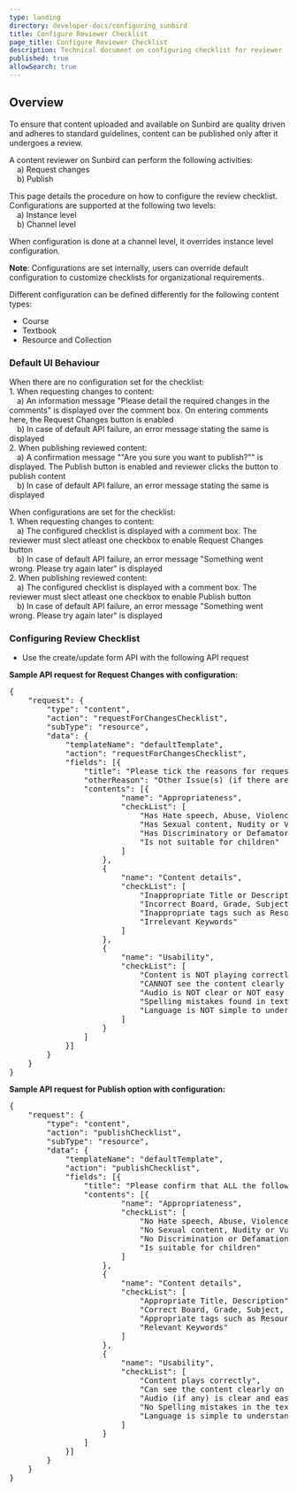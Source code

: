 ```yaml
---
type: landing
directory: developer-docs/configuring_sunbird
title: Configure Reviewer Checklist
page_title: Configure Reviewer Checklist
description: Technical document on configuring checklist for reviewer
published: true
allowSearch: true
---
```


## Overview
To ensure that content uploaded and available on Sunbird are quality driven and adheres to standard guidelines, content can be published only after it undergoes a review. 

A content reviewer on Sunbird can perform the following activities: 
<br>&emsp;a) Request changes
<br>&emsp;b) Publish

This page details the procedure on how to configure the review checklist. Configurations are supported at the following two levels:
<br>&emsp;a) Instance level
<br>&emsp;b) Channel level

When configuration is done at a channel level, it overrides instance level configuration. 

<b>Note</b>: Configurations are set internally, users can override default configuration to customize checklists for organizational requirements.

Different configuration can be defined differently for the following content types:
* Course
* Textbook
* Resource and Collection

### Default UI Behaviour
When there are no configuration set for the checklist:
<br>1. When requesting changes to content:
<br>&emsp;a) An information message "Please detail the required changes in the comments" is displayed over the comment box. On entering comments here, the Request Changes button is enabled
<br>&emsp;b) In case of default API failure, an error message stating the same is displayed
<br>2. When publishing reviewed content:
<br>&emsp;a) A confirmation message ""Are you sure you want to publish?"" is displayed. The Publish button is enabled and reviewer clicks the button to publish content
<br>&emsp;b) In case of default API failure, an error message stating the same is displayed

When configurations are set for the checklist:
<br>1. When requesting changes to content:
<br>&emsp;a) The configured checklist is displayed with a comment box. The reviewer must slect atleast one checkbox to enable Request Changes button
<br>&emsp;b) In case of default API failure, an error message "Something went wrong. Please try again later" is displayed
<br>2. When publishing reviewed content:
<br>&emsp;a) The configured checklist is displayed with a comment box. The reviewer must slect atleast one checkbox to enable Publish button
<br>&emsp;b) In case of default API failure, an error message "Something went wrong. Please try again later" is displayed


### Configuring Review Checklist
* Use the create/update form API with the following API request

**Sample API request for Request Changes with configuration:**

<pre>
{
	"request": {
		"type": "content",
		"action": "requestForChangesChecklist",
		"subType": "resource",
		"data": {
			"templateName": "defaultTemplate",
			"action": "requestForChangesChecklist",
			"fields": [{
				"title": "Please tick the reasons for requesting changes and provide detailed comments:",
				"otherReason": "Other Issue(s) (if there are any other issues, tick this and provide details in the comments box)",
				"contents": [{
						"name": "Appropriateness",
						"checkList": [
							"Has Hate speech, Abuse, Violence, Profanity",
							"Has Sexual content, Nudity or Vulgarity",
							"Has Discriminatory or Defamatory content",
							"Is not suitable for children"
						]
					},
					{
						"name": "Content details",
						"checkList": [
							"Inappropriate Title or Description",
							"Incorrect Board, Grade, Subject or Medium",
							"Inappropriate tags such as Resource Type or Concepts",
							"Irrelevant Keywords"
						]
					},
					{
						"name": "Usability",
						"checkList": [
							"Content is NOT playing correctly",
							"CANNOT see the content clearly on Desktop and App",
							"Audio is NOT clear or NOT easy to understand",
							"Spelling mistakes found in text used",
							"Language is NOT simple to understand"
						]
					}
				]
			}]
		}
	}
}
</pre>

**Sample API request for Publish option with configuration:**

<pre>
{
	"request": {
		"type": "content",
		"action": "publishChecklist",
		"subType": "resource",
		"data": {
			"templateName": "defaultTemplate",
			"action": "publishChecklist",
			"fields": [{
				"title": "Please confirm that ALL the following items are verified (by ticking the check-boxes) before you can publish:",
				"contents": [{
						"name": "Appropriateness",
						"checkList": [
							"No Hate speech, Abuse, Violence, Profanity",
							"No Sexual content, Nudity or Vulgarity",
							"No Discrimination or Defamation",
							"Is suitable for children"
						]
					},
					{
						"name": "Content details",
						"checkList": [
							"Appropriate Title, Description",
							"Correct Board, Grade, Subject, Medium",
							"Appropriate tags such as Resource Type, Concepts",
							"Relevant Keywords"
						]
					},
					{
						"name": "Usability",
						"checkList": [
							"Content plays correctly",
							"Can see the content clearly on Desktop and App",
							"Audio (if any) is clear and easy to understand",
							"No Spelling mistakes in the text",
							"Language is simple to understand"
						]
					}
				]
			}]
		}
	}
}
</pre>

